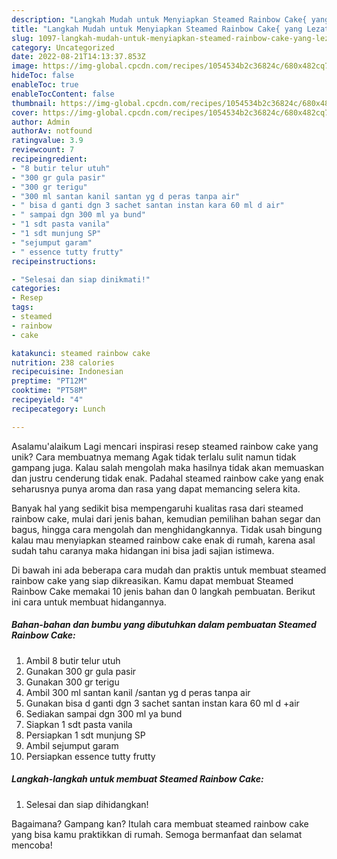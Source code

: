 ```yaml
---
description: "Langkah Mudah untuk Menyiapkan Steamed Rainbow Cake{ yang Lezat"
title: "Langkah Mudah untuk Menyiapkan Steamed Rainbow Cake{ yang Lezat"
slug: 1097-langkah-mudah-untuk-menyiapkan-steamed-rainbow-cake-yang-lezat
category: Uncategorized
date: 2022-08-21T14:13:37.853Z
image: https://img-global.cpcdn.com/recipes/1054534b2c36824c/680x482cq70/steamed-rainbow-cake-foto-resep-utama.jpg
hideToc: false
enableToc: true
enableTocContent: false
thumbnail: https://img-global.cpcdn.com/recipes/1054534b2c36824c/680x482cq70/steamed-rainbow-cake-foto-resep-utama.jpg
cover: https://img-global.cpcdn.com/recipes/1054534b2c36824c/680x482cq70/steamed-rainbow-cake-foto-resep-utama.jpg
author: Admin
authorAv: notfound
ratingvalue: 3.9
reviewcount: 7
recipeingredient:
- "8 butir telur utuh"
- "300 gr gula pasir"
- "300 gr terigu"
- "300 ml santan kanil santan yg d peras tanpa air"
- " bisa d ganti dgn 3 sachet santan instan kara 60 ml d air"
- " sampai dgn 300 ml ya bund"
- "1 sdt pasta vanila"
- "1 sdt munjung SP"
- "sejumput garam"
- " essence tutty frutty"
recipeinstructions:

- "Selesai dan siap dinikmati!"
categories:
- Resep
tags:
- steamed
- rainbow
- cake

katakunci: steamed rainbow cake 
nutrition: 238 calories
recipecuisine: Indonesian
preptime: "PT12M"
cooktime: "PT58M"
recipeyield: "4"
recipecategory: Lunch

---
```



Asalamu'alaikum Lagi mencari inspirasi resep steamed rainbow cake yang unik? Cara membuatnya memang Agak tidak terlalu sulit namun tidak gampang juga. Kalau salah mengolah maka hasilnya tidak akan memuaskan dan justru cenderung tidak enak. Padahal steamed rainbow cake yang enak seharusnya punya aroma dan rasa yang dapat memancing selera kita.


Banyak hal yang sedikit bisa mempengaruhi kualitas rasa dari steamed rainbow cake, mulai dari jenis bahan, kemudian pemilihan bahan segar dan bagus, hingga cara mengolah dan menghidangkannya. Tidak usah bingung kalau mau menyiapkan steamed rainbow cake enak di rumah, karena asal sudah tahu caranya maka hidangan ini bisa jadi sajian istimewa.




Di bawah ini ada beberapa cara mudah dan praktis untuk membuat steamed rainbow cake yang siap dikreasikan. Kamu dapat membuat Steamed Rainbow Cake memakai 10 jenis bahan dan 0 langkah pembuatan. Berikut ini cara untuk membuat hidangannya.

<!--inarticleads1-->

##### Bahan-bahan dan bumbu yang dibutuhkan dalam pembuatan Steamed Rainbow Cake:

1. Ambil 8 butir telur utuh
1. Gunakan 300 gr gula pasir
1. Gunakan 300 gr terigu
1. Ambil 300 ml santan kanil /santan yg d peras tanpa air
1. Gunakan  bisa d ganti dgn 3 sachet santan instan kara 60 ml d +air
1. Sediakan  sampai dgn 300 ml ya bund
1. Siapkan 1 sdt pasta vanila
1. Persiapkan 1 sdt munjung SP
1. Ambil sejumput garam
1. Persiapkan  essence tutty frutty




<!--inarticleads2-->

##### Langkah-langkah untuk membuat Steamed Rainbow Cake:


1. Selesai dan siap dihidangkan!



Bagaimana? Gampang kan? Itulah cara membuat steamed rainbow cake yang bisa kamu praktikkan di rumah. Semoga bermanfaat dan selamat mencoba!
